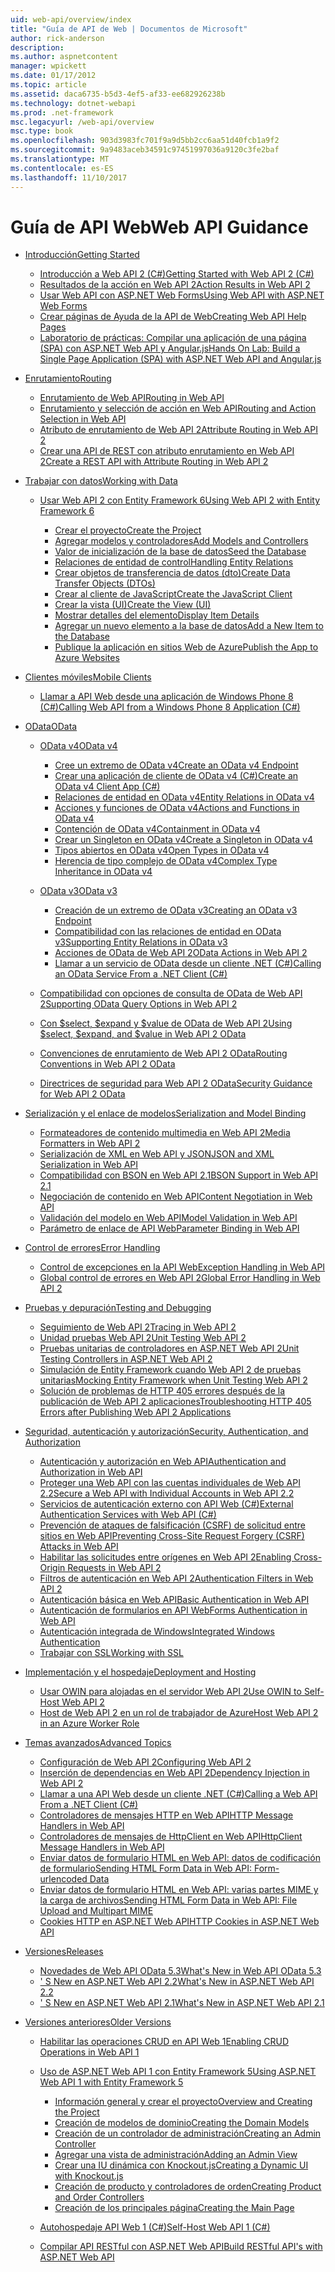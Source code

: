 ```yaml
---
uid: web-api/overview/index
title: "Guía de API de Web | Documentos de Microsoft"
author: rick-anderson
description: 
ms.author: aspnetcontent
manager: wpickett
ms.date: 01/17/2012
ms.topic: article
ms.assetid: daca6735-b5d3-4ef5-af33-ee682926238b
ms.technology: dotnet-webapi
ms.prod: .net-framework
msc.legacyurl: /web-api/overview
msc.type: book
ms.openlocfilehash: 903d3983fc701f9a9d5bb2cc6aa51d40fcb1a9f2
ms.sourcegitcommit: 9a9483aceb34591c97451997036a9120c3fe2baf
ms.translationtype: MT
ms.contentlocale: es-ES
ms.lasthandoff: 11/10/2017
---
```

<a name="web-api-guidance"></a><span data-ttu-id="f6447-102">Guía de API Web</span><span class="sxs-lookup"><span data-stu-id="f6447-102">Web API Guidance</span></span>
====================
- [<span data-ttu-id="f6447-103">Introducción</span><span class="sxs-lookup"><span data-stu-id="f6447-103">Getting Started</span></span>](getting-started-with-aspnet-web-api/index.md)

    - [<span data-ttu-id="f6447-104">Introducción a Web API 2 (C#)</span><span class="sxs-lookup"><span data-stu-id="f6447-104">Getting Started with Web API 2 (C#)</span></span>](getting-started-with-aspnet-web-api/tutorial-your-first-web-api.md)
    - [<span data-ttu-id="f6447-105">Resultados de la acción en Web API 2</span><span class="sxs-lookup"><span data-stu-id="f6447-105">Action Results in Web API 2</span></span>](getting-started-with-aspnet-web-api/action-results.md)
    - [<span data-ttu-id="f6447-106">Usar Web API con ASP.NET Web Forms</span><span class="sxs-lookup"><span data-stu-id="f6447-106">Using Web API with ASP.NET Web Forms</span></span>](getting-started-with-aspnet-web-api/using-web-api-with-aspnet-web-forms.md)
    - [<span data-ttu-id="f6447-107">Crear páginas de Ayuda de la API de Web</span><span class="sxs-lookup"><span data-stu-id="f6447-107">Creating Web API Help Pages</span></span>](getting-started-with-aspnet-web-api/creating-api-help-pages.md)
    - [<span data-ttu-id="f6447-108">Laboratorio de prácticas: Compilar una aplicación de una página (SPA) con ASP.NET Web API y Angular.js</span><span class="sxs-lookup"><span data-stu-id="f6447-108">Hands On Lab: Build a Single Page Application (SPA) with ASP.NET Web API and Angular.js</span></span>](getting-started-with-aspnet-web-api/build-a-single-page-application-spa-with-aspnet-web-api-and-angularjs.md)
- [<span data-ttu-id="f6447-109">Enrutamiento</span><span class="sxs-lookup"><span data-stu-id="f6447-109">Routing</span></span>](web-api-routing-and-actions/index.md)

    - [<span data-ttu-id="f6447-110">Enrutamiento de Web API</span><span class="sxs-lookup"><span data-stu-id="f6447-110">Routing in Web API</span></span>](web-api-routing-and-actions/routing-in-aspnet-web-api.md)
    - [<span data-ttu-id="f6447-111">Enrutamiento y selección de acción en Web API</span><span class="sxs-lookup"><span data-stu-id="f6447-111">Routing and Action Selection in Web API</span></span>](web-api-routing-and-actions/routing-and-action-selection.md)
    - [<span data-ttu-id="f6447-112">Atributo de enrutamiento de Web API 2</span><span class="sxs-lookup"><span data-stu-id="f6447-112">Attribute Routing in Web API 2</span></span>](web-api-routing-and-actions/attribute-routing-in-web-api-2.md)
    - [<span data-ttu-id="f6447-113">Crear una API de REST con atributo enrutamiento en Web API 2</span><span class="sxs-lookup"><span data-stu-id="f6447-113">Create a REST API with Attribute Routing in Web API 2</span></span>](web-api-routing-and-actions/create-a-rest-api-with-attribute-routing.md)
- [<span data-ttu-id="f6447-114">Trabajar con datos</span><span class="sxs-lookup"><span data-stu-id="f6447-114">Working with Data</span></span>](data/index.md)

    - [<span data-ttu-id="f6447-115">Usar Web API 2 con Entity Framework 6</span><span class="sxs-lookup"><span data-stu-id="f6447-115">Using Web API 2 with Entity Framework 6</span></span>](data/using-web-api-with-entity-framework/index.md)

        - [<span data-ttu-id="f6447-116">Crear el proyecto</span><span class="sxs-lookup"><span data-stu-id="f6447-116">Create the Project</span></span>](data/using-web-api-with-entity-framework/part-1.md)
        - [<span data-ttu-id="f6447-117">Agregar modelos y controladores</span><span class="sxs-lookup"><span data-stu-id="f6447-117">Add Models and Controllers</span></span>](data/using-web-api-with-entity-framework/part-2.md)
        - [<span data-ttu-id="f6447-118">Valor de inicialización de la base de datos</span><span class="sxs-lookup"><span data-stu-id="f6447-118">Seed the Database</span></span>](data/using-web-api-with-entity-framework/part-3.md)
        - [<span data-ttu-id="f6447-119">Relaciones de entidad de control</span><span class="sxs-lookup"><span data-stu-id="f6447-119">Handling Entity Relations</span></span>](data/using-web-api-with-entity-framework/part-4.md)
        - [<span data-ttu-id="f6447-120">Crear objetos de transferencia de datos (dto)</span><span class="sxs-lookup"><span data-stu-id="f6447-120">Create Data Transfer Objects (DTOs)</span></span>](data/using-web-api-with-entity-framework/part-5.md)
        - [<span data-ttu-id="f6447-121">Crear al cliente de JavaScript</span><span class="sxs-lookup"><span data-stu-id="f6447-121">Create the JavaScript Client</span></span>](data/using-web-api-with-entity-framework/part-6.md)
        - [<span data-ttu-id="f6447-122">Crear la vista (UI)</span><span class="sxs-lookup"><span data-stu-id="f6447-122">Create the View (UI)</span></span>](data/using-web-api-with-entity-framework/part-7.md)
        - [<span data-ttu-id="f6447-123">Mostrar detalles del elemento</span><span class="sxs-lookup"><span data-stu-id="f6447-123">Display Item Details</span></span>](data/using-web-api-with-entity-framework/part-8.md)
        - [<span data-ttu-id="f6447-124">Agregar un nuevo elemento a la base de datos</span><span class="sxs-lookup"><span data-stu-id="f6447-124">Add a New Item to the Database</span></span>](data/using-web-api-with-entity-framework/part-9.md)
        - [<span data-ttu-id="f6447-125">Publique la aplicación en sitios Web de Azure</span><span class="sxs-lookup"><span data-stu-id="f6447-125">Publish the App to Azure Websites</span></span>](data/using-web-api-with-entity-framework/part-10.md)
- [<span data-ttu-id="f6447-126">Clientes móviles</span><span class="sxs-lookup"><span data-stu-id="f6447-126">Mobile Clients</span></span>](mobile-clients/index.md)

    - [<span data-ttu-id="f6447-127">Llamar a API Web desde una aplicación de Windows Phone 8 (C#)</span><span class="sxs-lookup"><span data-stu-id="f6447-127">Calling Web API from a Windows Phone 8 Application (C#)</span></span>](mobile-clients/calling-web-api-from-a-windows-phone-8-application.md)
- [<span data-ttu-id="f6447-128">OData</span><span class="sxs-lookup"><span data-stu-id="f6447-128">OData</span></span>](odata-support-in-aspnet-web-api/index.md)

    - [<span data-ttu-id="f6447-129">OData v4</span><span class="sxs-lookup"><span data-stu-id="f6447-129">OData v4</span></span>](odata-support-in-aspnet-web-api/odata-v4/index.md)

        - [<span data-ttu-id="f6447-130">Cree un extremo de OData v4</span><span class="sxs-lookup"><span data-stu-id="f6447-130">Create an OData v4 Endpoint</span></span>](odata-support-in-aspnet-web-api/odata-v4/create-an-odata-v4-endpoint.md)
        - [<span data-ttu-id="f6447-131">Crear una aplicación de cliente de OData v4 (C#)</span><span class="sxs-lookup"><span data-stu-id="f6447-131">Create an OData v4 Client App (C#)</span></span>](odata-support-in-aspnet-web-api/odata-v4/create-an-odata-v4-client-app.md)
        - [<span data-ttu-id="f6447-132">Relaciones de entidad en OData v4</span><span class="sxs-lookup"><span data-stu-id="f6447-132">Entity Relations in OData v4</span></span>](odata-support-in-aspnet-web-api/odata-v4/entity-relations-in-odata-v4.md)
        - [<span data-ttu-id="f6447-133">Acciones y funciones de OData v4</span><span class="sxs-lookup"><span data-stu-id="f6447-133">Actions and Functions in OData v4</span></span>](odata-support-in-aspnet-web-api/odata-v4/odata-actions-and-functions.md)
        - [<span data-ttu-id="f6447-134">Contención de OData v4</span><span class="sxs-lookup"><span data-stu-id="f6447-134">Containment in OData v4</span></span>](odata-support-in-aspnet-web-api/odata-v4/odata-containment-in-web-api-22.md)
        - [<span data-ttu-id="f6447-135">Crear un Singleton en OData v4</span><span class="sxs-lookup"><span data-stu-id="f6447-135">Create a Singleton in OData v4</span></span>](odata-support-in-aspnet-web-api/odata-v4/using-a-singleton-in-an-odata-endpoint-in-web-api-22.md)
        - [<span data-ttu-id="f6447-136">Tipos abiertos en OData v4</span><span class="sxs-lookup"><span data-stu-id="f6447-136">Open Types in OData v4</span></span>](odata-support-in-aspnet-web-api/odata-v4/use-open-types-in-odata-v4.md)
        - [<span data-ttu-id="f6447-137">Herencia de tipo complejo de OData v4</span><span class="sxs-lookup"><span data-stu-id="f6447-137">Complex Type Inheritance in OData v4</span></span>](odata-support-in-aspnet-web-api/odata-v4/complex-type-inheritance-in-odata-v4.md)
    - [<span data-ttu-id="f6447-138">OData v3</span><span class="sxs-lookup"><span data-stu-id="f6447-138">OData v3</span></span>](odata-support-in-aspnet-web-api/odata-v3/index.md)

        - [<span data-ttu-id="f6447-139">Creación de un extremo de OData v3</span><span class="sxs-lookup"><span data-stu-id="f6447-139">Creating an OData v3 Endpoint</span></span>](odata-support-in-aspnet-web-api/odata-v3/creating-an-odata-endpoint.md)
        - [<span data-ttu-id="f6447-140">Compatibilidad con las relaciones de entidad en OData v3</span><span class="sxs-lookup"><span data-stu-id="f6447-140">Supporting Entity Relations in OData v3</span></span>](odata-support-in-aspnet-web-api/odata-v3/working-with-entity-relations.md)
        - [<span data-ttu-id="f6447-141">Acciones de OData de Web API 2</span><span class="sxs-lookup"><span data-stu-id="f6447-141">OData Actions in Web API 2</span></span>](odata-support-in-aspnet-web-api/odata-v3/odata-actions.md)
        - [<span data-ttu-id="f6447-142">Llamar a un servicio de OData desde un cliente .NET (C#)</span><span class="sxs-lookup"><span data-stu-id="f6447-142">Calling an OData Service From a .NET Client (C#)</span></span>](odata-support-in-aspnet-web-api/odata-v3/calling-an-odata-service-from-a-net-client.md)
    - [<span data-ttu-id="f6447-143">Compatibilidad con opciones de consulta de OData de Web API 2</span><span class="sxs-lookup"><span data-stu-id="f6447-143">Supporting OData Query Options in Web API 2</span></span>](odata-support-in-aspnet-web-api/supporting-odata-query-options.md)
    - [<span data-ttu-id="f6447-144">Con $select, $expand y $value de OData de Web API 2</span><span class="sxs-lookup"><span data-stu-id="f6447-144">Using $select, $expand, and $value in Web API 2 OData</span></span>](odata-support-in-aspnet-web-api/using-select-expand-and-value.md)
    - [<span data-ttu-id="f6447-145">Convenciones de enrutamiento de Web API 2 OData</span><span class="sxs-lookup"><span data-stu-id="f6447-145">Routing Conventions in Web API 2 OData</span></span>](odata-support-in-aspnet-web-api/odata-routing-conventions.md)
    - [<span data-ttu-id="f6447-146">Directrices de seguridad para Web API 2 OData</span><span class="sxs-lookup"><span data-stu-id="f6447-146">Security Guidance for Web API 2 OData</span></span>](odata-support-in-aspnet-web-api/odata-security-guidance.md)
- [<span data-ttu-id="f6447-147">Serialización y el enlace de modelos</span><span class="sxs-lookup"><span data-stu-id="f6447-147">Serialization and Model Binding</span></span>](formats-and-model-binding/index.md)

    - [<span data-ttu-id="f6447-148">Formateadores de contenido multimedia en Web API 2</span><span class="sxs-lookup"><span data-stu-id="f6447-148">Media Formatters in Web API 2</span></span>](formats-and-model-binding/media-formatters.md)
    - [<span data-ttu-id="f6447-149">Serialización de XML en Web API y JSON</span><span class="sxs-lookup"><span data-stu-id="f6447-149">JSON and XML Serialization in Web API</span></span>](formats-and-model-binding/json-and-xml-serialization.md)
    - [<span data-ttu-id="f6447-150">Compatibilidad con BSON en Web API 2.1</span><span class="sxs-lookup"><span data-stu-id="f6447-150">BSON Support in Web API 2.1</span></span>](formats-and-model-binding/bson-support-in-web-api-21.md)
    - [<span data-ttu-id="f6447-151">Negociación de contenido en Web API</span><span class="sxs-lookup"><span data-stu-id="f6447-151">Content Negotiation in Web API</span></span>](formats-and-model-binding/content-negotiation.md)
    - [<span data-ttu-id="f6447-152">Validación del modelo en Web API</span><span class="sxs-lookup"><span data-stu-id="f6447-152">Model Validation in Web API</span></span>](formats-and-model-binding/model-validation-in-aspnet-web-api.md)
    - [<span data-ttu-id="f6447-153">Parámetro de enlace de API Web</span><span class="sxs-lookup"><span data-stu-id="f6447-153">Parameter Binding in Web API</span></span>](formats-and-model-binding/parameter-binding-in-aspnet-web-api.md)
- [<span data-ttu-id="f6447-154">Control de errores</span><span class="sxs-lookup"><span data-stu-id="f6447-154">Error Handling</span></span>](error-handling/index.md)

    - [<span data-ttu-id="f6447-155">Control de excepciones en la API Web</span><span class="sxs-lookup"><span data-stu-id="f6447-155">Exception Handling in Web API</span></span>](error-handling/exception-handling.md)
    - [<span data-ttu-id="f6447-156">Global control de errores en Web API 2</span><span class="sxs-lookup"><span data-stu-id="f6447-156">Global Error Handling in Web API 2</span></span>](error-handling/web-api-global-error-handling.md)
- [<span data-ttu-id="f6447-157">Pruebas y depuración</span><span class="sxs-lookup"><span data-stu-id="f6447-157">Testing and Debugging</span></span>](testing-and-debugging/index.md)

    - [<span data-ttu-id="f6447-158">Seguimiento de Web API 2</span><span class="sxs-lookup"><span data-stu-id="f6447-158">Tracing in Web API 2</span></span>](testing-and-debugging/tracing-in-aspnet-web-api.md)
    - [<span data-ttu-id="f6447-159">Unidad pruebas Web API 2</span><span class="sxs-lookup"><span data-stu-id="f6447-159">Unit Testing Web API 2</span></span>](testing-and-debugging/unit-testing-with-aspnet-web-api.md)
    - [<span data-ttu-id="f6447-160">Pruebas unitarias de controladores en ASP.NET Web API 2</span><span class="sxs-lookup"><span data-stu-id="f6447-160">Unit Testing Controllers in ASP.NET Web API 2</span></span>](testing-and-debugging/unit-testing-controllers-in-web-api.md)
    - [<span data-ttu-id="f6447-161">Simulación de Entity Framework cuando Web API 2 de pruebas unitarias</span><span class="sxs-lookup"><span data-stu-id="f6447-161">Mocking Entity Framework when Unit Testing Web API 2</span></span>](testing-and-debugging/mocking-entity-framework-when-unit-testing-aspnet-web-api-2.md)
    - [<span data-ttu-id="f6447-162">Solución de problemas de HTTP 405 errores después de la publicación de Web API 2 aplicaciones</span><span class="sxs-lookup"><span data-stu-id="f6447-162">Troubleshooting HTTP 405 Errors after Publishing Web API 2 Applications</span></span>](testing-and-debugging/troubleshooting-http-405-errors-after-publishing-web-api-applications.md)
- [<span data-ttu-id="f6447-163">Seguridad, autenticación y autorización</span><span class="sxs-lookup"><span data-stu-id="f6447-163">Security, Authentication, and Authorization</span></span>](security/index.md)

    - [<span data-ttu-id="f6447-164">Autenticación y autorización en Web API</span><span class="sxs-lookup"><span data-stu-id="f6447-164">Authentication and Authorization in Web API</span></span>](security/authentication-and-authorization-in-aspnet-web-api.md)
    - [<span data-ttu-id="f6447-165">Proteger una Web API con las cuentas individuales de Web API 2.2</span><span class="sxs-lookup"><span data-stu-id="f6447-165">Secure a Web API with Individual Accounts in Web API 2.2</span></span>](security/individual-accounts-in-web-api.md)
    - [<span data-ttu-id="f6447-166">Servicios de autenticación externo con API Web (C#)</span><span class="sxs-lookup"><span data-stu-id="f6447-166">External Authentication Services with Web API (C#)</span></span>](security/external-authentication-services.md)
    - [<span data-ttu-id="f6447-167">Prevención de ataques de falsificación (CSRF) de solicitud entre sitios en Web API</span><span class="sxs-lookup"><span data-stu-id="f6447-167">Preventing Cross-Site Request Forgery (CSRF) Attacks in Web API</span></span>](security/preventing-cross-site-request-forgery-csrf-attacks.md)
    - [<span data-ttu-id="f6447-168">Habilitar las solicitudes entre orígenes en Web API 2</span><span class="sxs-lookup"><span data-stu-id="f6447-168">Enabling Cross-Origin Requests in Web API 2</span></span>](security/enabling-cross-origin-requests-in-web-api.md)
    - [<span data-ttu-id="f6447-169">Filtros de autenticación en Web API 2</span><span class="sxs-lookup"><span data-stu-id="f6447-169">Authentication Filters in Web API 2</span></span>](security/authentication-filters.md)
    - [<span data-ttu-id="f6447-170">Autenticación básica en Web API</span><span class="sxs-lookup"><span data-stu-id="f6447-170">Basic Authentication in Web API</span></span>](security/basic-authentication.md)
    - [<span data-ttu-id="f6447-171">Autenticación de formularios en API Web</span><span class="sxs-lookup"><span data-stu-id="f6447-171">Forms Authentication in Web API</span></span>](security/forms-authentication.md)
    - [<span data-ttu-id="f6447-172">Autenticación integrada de Windows</span><span class="sxs-lookup"><span data-stu-id="f6447-172">Integrated Windows Authentication</span></span>](security/integrated-windows-authentication.md)
    - [<span data-ttu-id="f6447-173">Trabajar con SSL</span><span class="sxs-lookup"><span data-stu-id="f6447-173">Working with SSL</span></span>](security/working-with-ssl-in-web-api.md)
- [<span data-ttu-id="f6447-174">Implementación y el hospedaje</span><span class="sxs-lookup"><span data-stu-id="f6447-174">Deployment and Hosting</span></span>](hosting-aspnet-web-api/index.md)

    - [<span data-ttu-id="f6447-175">Usar OWIN para alojadas en el servidor Web API 2</span><span class="sxs-lookup"><span data-stu-id="f6447-175">Use OWIN to Self-Host Web API 2</span></span>](hosting-aspnet-web-api/use-owin-to-self-host-web-api.md)
    - [<span data-ttu-id="f6447-176">Host de Web API 2 en un rol de trabajador de Azure</span><span class="sxs-lookup"><span data-stu-id="f6447-176">Host Web API 2 in an Azure Worker Role</span></span>](hosting-aspnet-web-api/host-aspnet-web-api-in-an-azure-worker-role.md)
- [<span data-ttu-id="f6447-177">Temas avanzados</span><span class="sxs-lookup"><span data-stu-id="f6447-177">Advanced Topics</span></span>](advanced/index.md)

    - [<span data-ttu-id="f6447-178">Configuración de Web API 2</span><span class="sxs-lookup"><span data-stu-id="f6447-178">Configuring Web API 2</span></span>](advanced/configuring-aspnet-web-api.md)
    - [<span data-ttu-id="f6447-179">Inserción de dependencias en Web API 2</span><span class="sxs-lookup"><span data-stu-id="f6447-179">Dependency Injection in Web API 2</span></span>](advanced/dependency-injection.md)
    - [<span data-ttu-id="f6447-180">Llamar a una API Web desde un cliente .NET (C#)</span><span class="sxs-lookup"><span data-stu-id="f6447-180">Calling a Web API From a .NET Client (C#)</span></span>](advanced/calling-a-web-api-from-a-net-client.md)
    - [<span data-ttu-id="f6447-181">Controladores de mensajes HTTP en Web API</span><span class="sxs-lookup"><span data-stu-id="f6447-181">HTTP Message Handlers in Web API</span></span>](advanced/http-message-handlers.md)
    - [<span data-ttu-id="f6447-182">Controladores de mensajes de HttpClient en Web API</span><span class="sxs-lookup"><span data-stu-id="f6447-182">HttpClient Message Handlers in Web API</span></span>](advanced/httpclient-message-handlers.md)
    - [<span data-ttu-id="f6447-183">Enviar datos de formulario HTML en Web API: datos de codificación de formulario</span><span class="sxs-lookup"><span data-stu-id="f6447-183">Sending HTML Form Data in Web API: Form-urlencoded Data</span></span>](advanced/sending-html-form-data-part-1.md)
    - [<span data-ttu-id="f6447-184">Enviar datos de formulario HTML en Web API: varias partes MIME y la carga de archivos</span><span class="sxs-lookup"><span data-stu-id="f6447-184">Sending HTML Form Data in Web API: File Upload and Multipart MIME</span></span>](advanced/sending-html-form-data-part-2.md)
    - [<span data-ttu-id="f6447-185">Cookies HTTP en ASP.NET Web API</span><span class="sxs-lookup"><span data-stu-id="f6447-185">HTTP Cookies in ASP.NET Web API</span></span>](advanced/http-cookies.md)
- [<span data-ttu-id="f6447-186">Versiones</span><span class="sxs-lookup"><span data-stu-id="f6447-186">Releases</span></span>](releases/index.md)

    - [<span data-ttu-id="f6447-187">Novedades de Web API OData 5.3</span><span class="sxs-lookup"><span data-stu-id="f6447-187">What's New in Web API OData 5.3</span></span>](releases/whats-new-in-aspnet-web-api-odata-53.md)
    - [<span data-ttu-id="f6447-188">' S New en ASP.NET Web API 2.2</span><span class="sxs-lookup"><span data-stu-id="f6447-188">What's New in ASP.NET Web API 2.2</span></span>](releases/whats-new-in-aspnet-web-api-22.md)
    - [<span data-ttu-id="f6447-189">' S New en ASP.NET Web API 2.1</span><span class="sxs-lookup"><span data-stu-id="f6447-189">What's New in ASP.NET Web API 2.1</span></span>](releases/whats-new-in-aspnet-web-api-21.md)
- [<span data-ttu-id="f6447-190">Versiones anteriores</span><span class="sxs-lookup"><span data-stu-id="f6447-190">Older Versions</span></span>](older-versions/index.md)

    - [<span data-ttu-id="f6447-191">Habilitar las operaciones CRUD en API Web 1</span><span class="sxs-lookup"><span data-stu-id="f6447-191">Enabling CRUD Operations in Web API 1</span></span>](older-versions/creating-a-web-api-that-supports-crud-operations.md)
    - [<span data-ttu-id="f6447-192">Uso de ASP.NET Web API 1 con Entity Framework 5</span><span class="sxs-lookup"><span data-stu-id="f6447-192">Using ASP.NET Web API 1 with Entity Framework 5</span></span>](older-versions/using-web-api-1-with-entity-framework-5/index.md)

        - [<span data-ttu-id="f6447-193">Información general y crear el proyecto</span><span class="sxs-lookup"><span data-stu-id="f6447-193">Overview and Creating the Project</span></span>](older-versions/using-web-api-1-with-entity-framework-5/using-web-api-with-entity-framework-part-1.md)
        - [<span data-ttu-id="f6447-194">Creación de modelos de dominio</span><span class="sxs-lookup"><span data-stu-id="f6447-194">Creating the Domain Models</span></span>](older-versions/using-web-api-1-with-entity-framework-5/using-web-api-with-entity-framework-part-2.md)
        - [<span data-ttu-id="f6447-195">Creación de un controlador de administración</span><span class="sxs-lookup"><span data-stu-id="f6447-195">Creating an Admin Controller</span></span>](older-versions/using-web-api-1-with-entity-framework-5/using-web-api-with-entity-framework-part-3.md)
        - [<span data-ttu-id="f6447-196">Agregar una vista de administración</span><span class="sxs-lookup"><span data-stu-id="f6447-196">Adding an Admin View</span></span>](older-versions/using-web-api-1-with-entity-framework-5/using-web-api-with-entity-framework-part-4.md)
        - [<span data-ttu-id="f6447-197">Crear una IU dinámica con Knockout.js</span><span class="sxs-lookup"><span data-stu-id="f6447-197">Creating a Dynamic UI with Knockout.js</span></span>](older-versions/using-web-api-1-with-entity-framework-5/using-web-api-with-entity-framework-part-5.md)
        - [<span data-ttu-id="f6447-198">Creación de producto y controladores de orden</span><span class="sxs-lookup"><span data-stu-id="f6447-198">Creating Product and Order Controllers</span></span>](older-versions/using-web-api-1-with-entity-framework-5/using-web-api-with-entity-framework-part-6.md)
        - [<span data-ttu-id="f6447-199">Creación de los principales página</span><span class="sxs-lookup"><span data-stu-id="f6447-199">Creating the Main Page</span></span>](older-versions/using-web-api-1-with-entity-framework-5/using-web-api-with-entity-framework-part-7.md)
    - [<span data-ttu-id="f6447-200">Autohospedaje API Web 1 (C#)</span><span class="sxs-lookup"><span data-stu-id="f6447-200">Self-Host Web API 1 (C#)</span></span>](older-versions/self-host-a-web-api.md)
    - [<span data-ttu-id="f6447-201">Compilar API RESTful con ASP.NET Web API</span><span class="sxs-lookup"><span data-stu-id="f6447-201">Build RESTful API's with ASP.NET Web API</span></span>](older-versions/build-restful-apis-with-aspnet-web-api.md)
